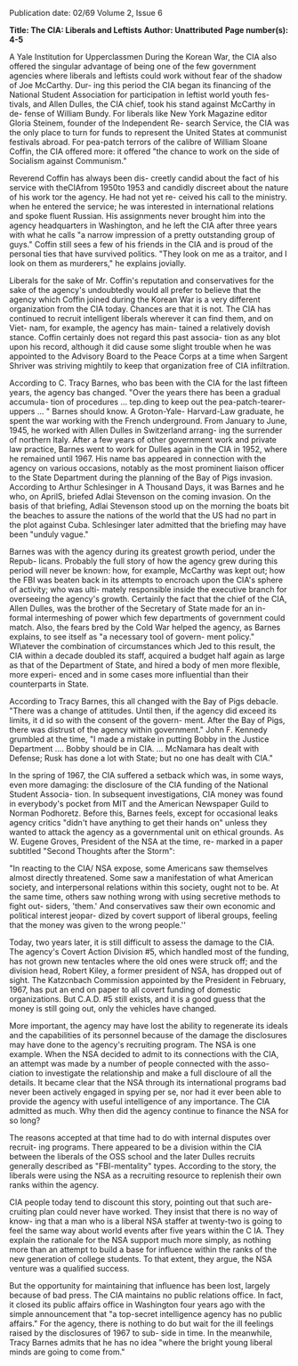 Publication date: 02/69
Volume 2, Issue 6

**Title: The CIA: Liberals and Leftists**
**Author:  Unattributed**
**Page number(s): 4-5**

A Yale Institution for Upperclassmen 
During the Korean War, the CIA also 
offered the singular advantage of being 
one of the few government agencies where 
liberals and leftists could work without 
fear of the shadow of Joe McCarthy. Dur-
ing this period the CIA began its financing 
of the National Student Association for 
participation in leftist world youth fes-
tivals, and Allen Dulles, the CIA chief, 
took his stand against McCarthy in de-
fense of William Bundy. For liberals like 
New York Magazine editor Gloria 
Steinem, founder of the Independent Re-
search Service, the CIA was the only 
place to turn for funds to represent the 
United States at communist festivals 
abroad. For pea-patch terrors of the 
calibre of William Sloane Coffin, the CIA 
offered more: it offered "the chance to 
work on the side of Socialism against 
Communism." 

Reverend Coffin has always been dis-
creetly candid about the fact of his service 
with theCIAfrom 1950to 1953 and 
candidly discreet about the nature of his 
work tor the agency. He had not yet re-
ceived his call to the ministry. when he 
entered the service; he was interested in 
international relations and spoke fluent 
Russian. His assignments never brought 
him into the agency headquarters in 
Washington, and he left the CIA after 
three years with what he calls "a narrow 
impression of a pretty outstanding group 
of guys." Coffin still sees a few of his 
friends in the CIA and is proud of the 
personal ties that have survived politics. 
"They look on me as a traitor, and I 
look on them as murderers," he explains 
jovially. 

Liberals for the sake of Mr. Coffin's 
reputation and conservatives for the sake 
of the agency's undoubtedly would all 
prefer to believe that the agency which 
Coffin joined during the Korean War is a 
very different organization from the CIA 
today. Chances are that it is not. The CIA 
has continued to recruit intelligent liberals 
wherever it can find them, and on Viet-
nam, for example, the agency has main-
tained a relatively dovish stance. Coffin 
certainly does not regard this past associa-
tion as any blot upon his record, although 
it did cause some slight trouble when he 
was appointed to the Advisory Board to 
the Peace Corps at a time when Sargent 
Shriver was striving mightily to keep that 
organization free of CIA infiltration. 

According to C. Tracy Barnes, who bas 
been with the CIA for the last fifteen 
years, the agency bas changed. "Over the 
years there has been a gradual accumula-
tion of procedures ... tep.ding to keep 
out the pea-patch-tearer-uppers ... " 
Barnes should know. A Groton-Yale-
Harvard-Law graduate, he spent the war 
working with the French underground. 
From January to June, 1945, he worked 
with Allen Dulles in Switzerland arrang-
ing the surrender of northern Italy. After 
a few years of other government work 
and private law practice, Barnes went to 
work for Dulles again in the CIA in 1952, 
where he remained until 1967. His name 
bas appeared in connection with the 
agency on various occasions, notably as 
the most prominent liaison officer to the 
State Department during the planning of 
the Bay of Pigs invasion. According to 
Arthur Schlesinger in A Thousand Days, 
it was Barnes and he who, on AprilS, 
briefed Adlai Stevenson on the coming 
invasion. On the basis of that briefing, 
Adlai Stevenson stood up on the morning 
the boats bit the beaches to assure the 
nations of the world that the US had no 
part in the plot against Cuba. Schlesinger 
later admitted that the briefing may have 
been "unduly vague." 

Barnes was with the agency during its 
greatest growth period, under the Repub-
licans. Probably the full story of how the 
agency grew during this period will never 
be known: how, for example, McCarthy 
was kept out; how the FBI was beaten 
back in its attempts to encroach upon the 
CIA's sphere of activity; who was ulti-
mately responsible inside the executive 
branch for overseeing the agency's growth. 
Certainly the fact that the chief of the 
CIA, Allen Dulles, was the brother of 
the Secretary of State made for an in-
formal intermeshing of power which few 
departments of government could match. 
Also, the fears bred by the Cold War 
helped the agency, as Barnes explains, to 
see itself as "a necessary tool of govern-
ment policy." Wl\atever the combination 
of circumstances which Jed to this result, 
the CIA within a decade doubled its staff, 
acquired a budget half again as large as 
that of the Department of State, and hired 
a body of men more flexible, more experi-
enced and in some cases more influential 
than their counterparts in State. 


According to Tracy Barnes, this all 
changed with the Bay of Pigs debacle. 
"There was a change of attitudes. Until 
then, if the agency did exceed its limits, 
it d id so with the consent of the govern-
ment. After the Bay of Pigs, there was 
distrust of the agency within government." 
John F. Kennedy grumbled at the time, 
"I made a mistake in putting Bobby in 
the Justice Department .... Bobby should 
be in CIA. ... McNamara has dealt with 
Defense; Rusk has done a lot with State; 
but no one has dealt with CIA." 

In the spring of 1967, the CIA suffered 
a setback which was, in some ways, even 
more damaging: the disclosure of the CIA 
funding of the National Student Associa-
tion. In subsequent investigations, CIA 
money was found in everybody's pocket 
from MIT and the American Newspaper 
Guild to Norman Podhoretz. Before this, 
Barnes feels, except for occasional leaks 
agency critics "didn't have anything to 
get their hands on" unless they wanted to 
attack the agency as a governmental unit 
on ethical grounds. As W. Eugene Groves, 
President of the NSA at the time, re-
marked in a paper subtitled "Second 
Thoughts after the Storm": 

"In reacting to the CIA/ NSA expose, some 
Americans saw themselves almost directly 
threatened. Some saw a manifestation of 
what American society, and interpersonal 
relations within this society, ought not to be. 
At the same time, others saw nothing wrong 
with using secretive methods to fight out-
siders, 'them.' And conservatives saw their 
own economic and political interest jeopar-
dized by covert support of liberal groups, 
feeling that the money was given to the 
wrong people.'' 

Today, two years later, it is still difficult 
to assess the damage to the CIA. The 
agency's Covert Action Division #5, 
which handled most of the funding, has 
not grown new tentacles where the old 
ones were struck off; and the division 
head, Robert Kiley, a former president 
of NSA, has dropped out of sight. The 
Katzcnbach Commission appointed by 
the President in February, 1967, has put 
an end on paper to all covert funding of 
domestic organizations. But C.A.D. #5 
still exists, and it is a good guess that the 
money is still going out, only the vehicles 
have changed. 

More important, the agency may have 
lost the ability to regenerate its ideals and 
the capabilities of its personnel because 
of the damage the disclosures may have 
done to the agency's recruiting program. 
The NSA is one example. When the 
NSA decided to admit to its connections 
with the CIA, an attempt was made by a 
number of people connected with the asso-
ciation to investigate the relationship and 
make a full discloure of all the details. It 
became clear that the NSA through its 
international programs bad never been 
actively engaged in spying per se, nor had 
it ever been able to provide the agency 
with useful intelligence of any importance. 
The CIA admitted as much. Why then did 
the agency continue to finance the NSA 
for so long? 

The reasons accepted at that time had 
to do with internal disputes over recruit-
ing programs. There appeared to be a 
division within the CIA between the 
liberals of the OSS school and the later 
Dulles recruits generally described as 
"FBI-mentality" types. According to the 
story, the liberals were using the NSA as 
a recruiting resource to replenish their 
own ranks within the agency. 

CIA people today tend to discount 
this story, pointing out that such are-
cruiting plan could never have worked. 
They insist that there is no way of know-
ing that a man who is a liberal NSA 
staffer at twenty-two is going to feel the 
same way about world events after five 
years within the C IA. They explain the 
rationale for the NSA support much more 
simply, as nothing more than an attempt 
to build a base for influence within the 
ranks of the new generation of college 
students. To that extent, they argue, the 
NSA venture was a qualified success. 

But the opportunity for maintaining that 
influence has been lost, largely because 
of bad press. The CIA maintains no public 
relations office. In fact, it closed its public 
affairs office in Washington four years ago 
with the simple announcement that "a 
top-secret intelligence agency has no 
public affairs." For the agency, there is 
nothing to do but wait for the ill feelings 
raised by the disclosures of 1967 to sub-
side in time. In the meanwhile, Tracy 
Barnes admits that he has no idea "where 
the bright young liberal minds are going 
to come from."